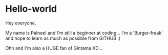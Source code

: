 # Hello-world

Hey everyone, 

My name is Palneel and I'm still a beginner at coding...
I'm a 'Burger-freak' and hope to learn as much as possible from GITHUB :)

Ohh and I'm also a HUGE fan of Gintama XD...
